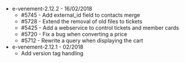 - e-venement-2.12.2 - 16/02/2018
  - #5745 - Add external_id field to contacts merge
  - #5728 - Extend the removal of old files to tickets
  - #5425 - Add a webservice to control tickets and member cards
  - #5720 - Fix a bug when converting a price
  - #5712 - Rewrite a query when displaying the cart
- e-venement-2.12.1 - 02/2018
  - Add version tag handling

